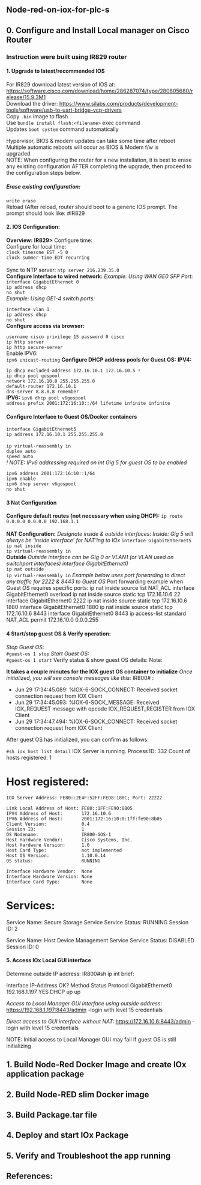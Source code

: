 ## Node-red-on-iox-for-plc-s
 ## 0. Configure and Install Local manager on Cisco Router 
### Instruction were built using IR829 router   
#### 1. Upgrade to latest/recommended IOS
For IR829 download latest version of IOS at:<br/> https://software.cisco.com/download/home/286287074/type/280805680/release/15.9.3M1<br/>
Download the driver:         https://www.silabs.com/products/development-tools/software/usb-to-uart-bridge-vcp-drivers<br/>
   Copy ```.bin``` image to flash<br/>
    Use ```bundle install flash:<filename>``` exec command<br/>
     Updates ```boot system``` command automatically<br/>
    
Hypervisor, BIOS & modem updates can take some time after reboot<br/>
Multiple automatic reboots will occur as BIOS & Modem f/w is<br/> upgraded<br/>
NOTE: When configuring the router for a new installation, it is best to erase any existing configuration AFTER completing the upgrade, then proceed to the configuration steps below.
##### Erase existing configuration:
```write erase```<br/>
Reload (After reload, router should boot to a generic IOS prompt. The prompt should look like: #IR829
#### 2. IOS Configuration:
 **Overview:**
**IR829>**
    Configure time:<br/>
    Configure for local time:<br/>
    ```clock timezone EST -5 0```<br/>
     ```clock summer-time EDT recurring``` <br/>  
  Sync to NTP server:
     ```ntp server 216.239.35.0```<br/> 
**Configure Interface to wired network:**
*Example: Using WAN GE0 SFP Port:*<br/>
```interface GigabitEthernet 0```<br/>
```ip address dhcp```<br/>
```no shut```<br/>
*Example: Using GE1-4 switch ports:*

```interface vlan 1```<br/>
```ip address dhcp```<br/>
```no shut```<br/>
**Configure access via browser:**

```username cisco privilege 15 password 0 cisco```<br/>
```ip http server```<br/>
```ip http secure-server```<br/>
     Enable IPV6:<br/>
```ipv6 unicast-routing```
**Configure DHCP address pools for Guest OS:**
**IPV4:**

```ip dhcp excluded-address 172.16.10.1 172.16.10.5 !```<br/>
```ip dhcp pool gospool```<br/>
```network 172.16.10.0 255.255.255.0```<br/>
```default-router 172.16.10.1 ```<br/>
```dns-server 8.8.8.8 remember```<br/>
**IPV6:**
```ipv6 dhcp pool v6gospool```<br/>
```address prefix 2001:172:16:10::/64 lifetime infinite infinite```<br/>
#### Configure Interface to Guest OS/Docker containers

```interface GigabitEthernet5```<br/>
```ip address 172.16.10.1 255.255.255.0```<br/>  
```ip virtual-reassembly in```<br/>
```duplex auto```<br/>
```speed auto```<br/>
 *! NOTE: IPv6 addressing required on int Gig 5 for guest OS to be enabled*
 
```ipv6 address 2001:172:16:10::1/64```<br/>
```ipv6 enable```<br/>
```ipv6 dhcp server v6gospool```<br/>
```no shut```<br/>
#### 3 Nat Configuration 
**Configure default routes (not necessary when using DHCP):**
```ip route 0.0.0.0 0.0.0.0 192.168.1.1```<br/>    
**NAT Configuration:**
*Designate inside & outside interfaces:*
*Inside: Gig 5 will always be 'inside interface' for NAT'ing to IOx*
```interface GigabitEthernet5```<br/>
```ip nat inside```<br/>
```ip virtual-reassembly in```<br/>
**Outside**
*Outside interface can be Gig 0 or VLAN1 (or VLAN used on switchport interfaces)*
*interface GigabitEthernet0*<br/>
```ip nat outside```<br/>
```ip virtual-reassembly in```
*Example below uses port forwarding to direct any traffic for 2222 & 8443 to Guest OS*
     Port forwarding example when Guest OS requires specific ports:
     ip nat inside source list NAT_ACL interface GigabitEthernet0 overload
     ip nat inside source static tcp 172.16.10.6 22 interface GigabitEthernet0 2222
     ip nat inside source static tcp 172.16.10.6 1880 interface GigabitEthernet0 1880
     ip nat inside source static tcp 172.16.10.6 8443 interface GigabitEthernet0 8443
     ip access-list standard NAT_ACL permit 172.16.10.0 0.0.0.255
#### 4 Start/stop guest OS & Verify operation:
*Stop Guest OS:*<br/>
```#guest-os 1 stop```
*Start Guest OS:*<br/>
```#guest-os 1 start```
Verify status & show guest OS details:
Note:

**It takes a couple minutes for the IOX guest OS container to initialize**
*Once initialized, you will see console messages like this:*
IR800# :
- Jun 29 17:34:45.089: %IOX-6-SOCK_CONNECT: Received socket connection request from IOX Client
- Jun 29 17:34:45.093: %IOX-6-SOCK_MESSAGE: Received IOX_REQUEST message with opcode IOX_REQUEST_REGISTER from IOX Client
- Jun 29 17:34:47.494: %IOX-6-SOCK_CONNECT: Received socket connection request from IOX Client

After guest OS has initialized, you can confirm as follows:
    
```#sh iox host list detail```
IOX Server is running. Process ID: 332
Count of hosts registered: 1

Host registered:
===============
    IOX Server Address: FE80::2E4F:52FF:FED8:180C; Port: 22222

    Link Local Address of Host: FE80::1FF:FE90:8B05
    IPV4 Address of Host:       172.16.10.6
    IPV6 Address of Host:       2001:172:16:10:0:1ff:fe90:8b05
    Client Version:             0.4
    Session ID:                 1
    OS Nodename:                IR800-GOS-1
    Host Hardware Vendor:       Cisco Systems, Inc.
    Host Hardware Version:      1.0
    Host Card Type:             not implemented
    Host OS Version:            1.10.0.14
    OS status:                  RUNNING

    Interface Hardware Vendor:  None
    Interface Hardware Version: None
    Interface Card Type:        None


Services:
===============
   Service Name:                 Secure Storage Service
   Service Status:               RUNNING
   Session ID:                   2

   Service Name:                 Host Device Management Service
   Service Status:               DISABLED
   Session ID:                   0
#### 5. Access IOx Local GUI interface 
Determine outside IP address:
 IR800#sh ip int brief:

Interface                  IP-Address      OK? Method Status                Protocol
GigabitEthernet0           192.168.1.197   YES DHCP   up                    up  

*Access to Local Manager GUI interface using outside address:*
https://192.168.1.197:8443/admin
-login with level 15 credentials

*Direct access to GUI interface without NAT:*
https://172.16.10.6:8443/admin
-login with level 15 credentials

NOTE: Initial access to Local Manager GUI may fail if guest OS is still initializing


## 1. Build Node-Red Docker Image and create IOx application package
## 2. Build Node-RED slim Docker image
## 3. Build Package.tar file 
## 4. Deploy and start IOx Package
## 5. Verify and Troubleshoot the app running 
## References:
